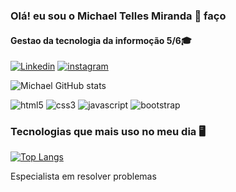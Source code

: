 
### Olá! eu sou o Michael Telles Miranda 👋 faço
#### Gestao da tecnologia da informoção 5/6🎓

[![Linkedin](https://img.shields.io/badge/LinkedIn-0077B5?style=for-the-badge&logo=linkedin&logoColor=white)](https://www.linkedin.com/in/michael-miranda-b68270145/)
[![instagram](https://img.shields.io/badge/Instagram-E4405F?style=for-the-badge&logo=instagram&logoColor=white)](https://www.instagram.com/mtlmiranda_/)



![Michael GitHub stats](https://github-readme-stats.vercel.app/api?username=Michaeltlm&show_icons=true&theme=onedark)

<div style="display: inline_block">
<img aling="center" alt="html5" src="https://img.shields.io/badge/HTML5-E34F26?style=for-the-badge&logo=html5&logoColor=white">
<img aling="center" alt="css3" src="https://img.shields.io/badge/CSS3-1572B6?style=for-the-badge&logo=css3&logoColor=white">
<img aling="center" alt="javascript" src="https://img.shields.io/badge/JavaScript-F7DF1E?style=for-the-badge&logo=javascript&logoColor=black">
<img aling="center" alt="bootstrap" src="https://img.shields.io/badge/Bootstrap-563D7C?style=for-the-badge&logo=bootstrap&logoColor=white">

### Tecnologias que mais uso no meu dia 🖥️

[![Top Langs](https://github-readme-stats.vercel.app/api/top-langs/?username=Michaeltlm&hide_progress=false)](https://github.com/Michaeltlm/github-readme-stats)

Especialista em resolver problemas  

